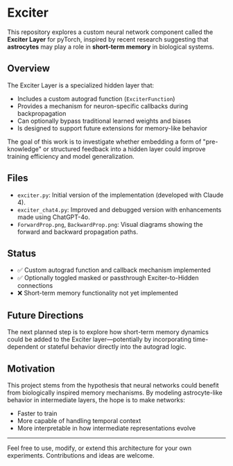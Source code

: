 # Exciter

This repository explores a custom neural network component called the **Exciter Layer** for pyTorch, inspired by recent research suggesting that **astrocytes** may play a role in **short-term memory** in biological systems.

## Overview

The Exciter Layer is a specialized hidden layer that:
- Includes a custom autograd function (`ExciterFunction`)
- Provides a mechanism for neuron-specific callbacks during backpropagation
- Can optionally bypass traditional learned weights and biases
- Is designed to support future extensions for memory-like behavior

The goal of this work is to investigate whether embedding a form of "pre-knowledge" or structured feedback into a hidden layer could improve training efficiency and model generalization.

## Files

- `exciter.py`: Initial version of the implementation (developed with Claude 4).
- `exciter_chat4.py`: Improved and debugged version with enhancements made using ChatGPT-4o.
- `ForwardProp.png`, `BackwardProp.png`: Visual diagrams showing the forward and backward propagation paths.

## Status

- ✅ Custom autograd function and callback mechanism implemented
- ✅ Optionally toggled masked or passthrough Exciter-to-Hidden connections
- ❌ Short-term memory functionality not yet implemented

## Future Directions

The next planned step is to explore how short-term memory dynamics could be added to the Exciter layer—potentially by incorporating time-dependent or stateful behavior directly into the autograd logic.

## Motivation

This project stems from the hypothesis that neural networks could benefit from biologically inspired memory mechanisms. By modeling astrocyte-like behavior in intermediate layers, the hope is to make networks:
- Faster to train
- More capable of handling temporal context
- More interpretable in how intermediate representations evolve

---

Feel free to use, modify, or extend this architecture for your own experiments. Contributions and ideas are welcome.



